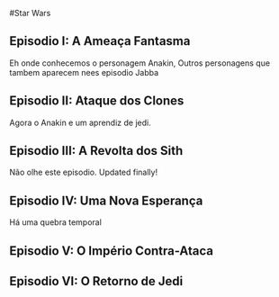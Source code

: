 #Star Wars

## Episodio I: A Ameaça Fantasma

Eh onde conhecemos o personagem Anakin, Outros personagens que
tambem aparecem nees episodio Jabba

## Episodio II: Ataque dos Clones

Agora o Anakin e um aprendiz de jedi.

## Episodio III: A Revolta dos Sith

Não olhe este episodio. Updated finally!

## Episodio IV: Uma Nova Esperança

Há uma quebra temporal

## Episodio V: O Império Contra-Ataca

## Episodio VI: O Retorno de Jedi
